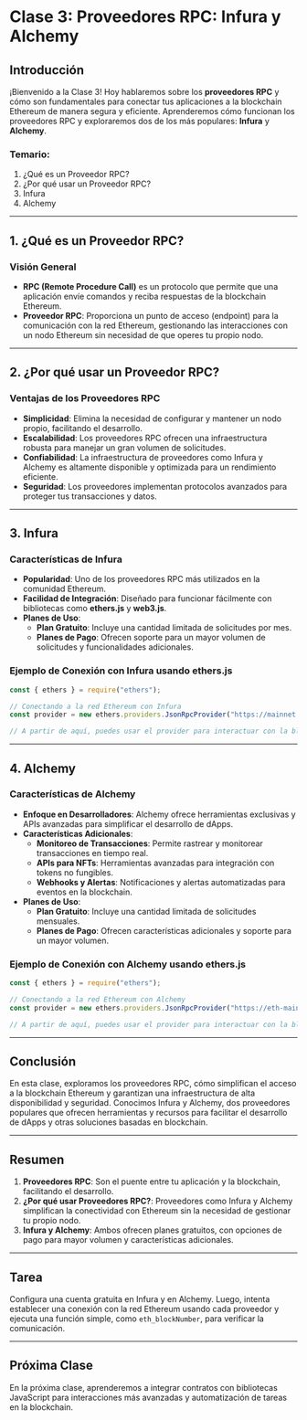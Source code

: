 # Clase 3: **Proveedores RPC: Infura y Alchemy**

## Introducción

¡Bienvenido a la Clase 3! Hoy hablaremos sobre los **proveedores RPC** y cómo son fundamentales para conectar tus aplicaciones a la blockchain Ethereum de manera segura y eficiente. Aprenderemos cómo funcionan los proveedores RPC y exploraremos dos de los más populares: **Infura** y **Alchemy**.

### Temario:

1. ¿Qué es un Proveedor RPC?  
2. ¿Por qué usar un Proveedor RPC?  
3. Infura  
4. Alchemy  

---

## 1. ¿Qué es un Proveedor RPC?

### Visión General

- **RPC (Remote Procedure Call)** es un protocolo que permite que una aplicación envíe comandos y reciba respuestas de la blockchain Ethereum.
- **Proveedor RPC**: Proporciona un punto de acceso (endpoint) para la comunicación con la red Ethereum, gestionando las interacciones con un nodo Ethereum sin necesidad de que operes tu propio nodo.

---

## 2. ¿Por qué usar un Proveedor RPC?

### Ventajas de los Proveedores RPC

- **Simplicidad**: Elimina la necesidad de configurar y mantener un nodo propio, facilitando el desarrollo.  
- **Escalabilidad**: Los proveedores RPC ofrecen una infraestructura robusta para manejar un gran volumen de solicitudes.  
- **Confiabilidad**: La infraestructura de proveedores como Infura y Alchemy es altamente disponible y optimizada para un rendimiento eficiente.  
- **Seguridad**: Los proveedores implementan protocolos avanzados para proteger tus transacciones y datos.  

---

## 3. Infura

### Características de Infura

- **Popularidad**: Uno de los proveedores RPC más utilizados en la comunidad Ethereum.  
- **Facilidad de Integración**: Diseñado para funcionar fácilmente con bibliotecas como **ethers.js** y **web3.js**.  
- **Planes de Uso**:  
  - **Plan Gratuito**: Incluye una cantidad limitada de solicitudes por mes.  
  - **Planes de Pago**: Ofrecen soporte para un mayor volumen de solicitudes y funcionalidades adicionales.  

### Ejemplo de Conexión con Infura usando ethers.js

```javascript
const { ethers } = require("ethers");

// Conectando a la red Ethereum con Infura
const provider = new ethers.providers.JsonRpcProvider("https://mainnet.infura.io/v3/YOUR_INFURA_PROJECT_ID");

// A partir de aquí, puedes usar el provider para interactuar con la blockchain Ethereum
```

---

## 4. Alchemy

### Características de Alchemy

- **Enfoque en Desarrolladores**: Alchemy ofrece herramientas exclusivas y APIs avanzadas para simplificar el desarrollo de dApps.  
- **Características Adicionales**:  
  - **Monitoreo de Transacciones**: Permite rastrear y monitorear transacciones en tiempo real.  
  - **APIs para NFTs**: Herramientas avanzadas para integración con tokens no fungibles.  
  - **Webhooks y Alertas**: Notificaciones y alertas automatizadas para eventos en la blockchain.  
- **Planes de Uso**:  
  - **Plan Gratuito**: Incluye una cantidad limitada de solicitudes mensuales.  
  - **Planes de Pago**: Ofrecen características adicionales y soporte para un mayor volumen.  

### Ejemplo de Conexión con Alchemy usando ethers.js

```javascript
const { ethers } = require("ethers");

// Conectando a la red Ethereum con Alchemy
const provider = new ethers.providers.JsonRpcProvider("https://eth-mainnet.alchemyapi.io/v2/YOUR_ALCHEMY_API_KEY");

// A partir de aquí, puedes usar el provider para interactuar con la blockchain Ethereum
```

---

## Conclusión

En esta clase, exploramos los proveedores RPC, cómo simplifican el acceso a la blockchain Ethereum y garantizan una infraestructura de alta disponibilidad y seguridad. Conocimos Infura y Alchemy, dos proveedores populares que ofrecen herramientas y recursos para facilitar el desarrollo de dApps y otras soluciones basadas en blockchain.

---

## Resumen

1. **Proveedores RPC**: Son el puente entre tu aplicación y la blockchain, facilitando el desarrollo.  
2. **¿Por qué usar Proveedores RPC?**: Proveedores como Infura y Alchemy simplifican la conectividad con Ethereum sin la necesidad de gestionar tu propio nodo.  
3. **Infura y Alchemy**: Ambos ofrecen planes gratuitos, con opciones de pago para mayor volumen y características adicionales.  

---

## Tarea

Configura una cuenta gratuita en Infura y en Alchemy. Luego, intenta establecer una conexión con la red Ethereum usando cada proveedor y ejecuta una función simple, como `eth_blockNumber`, para verificar la comunicación.

---

## Próxima Clase

En la próxima clase, aprenderemos a integrar contratos con bibliotecas JavaScript para interacciones más avanzadas y automatización de tareas en la blockchain.